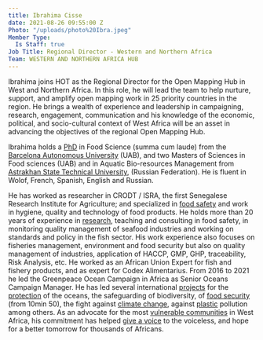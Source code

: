```yaml
---
title: Ibrahima Cisse
date: 2021-08-26 09:55:00 Z
Photo: "/uploads/photo%20Ibra.jpeg"
Member Type:
  Is Staff: true
Job Title: Regional Director - Western and Northern Africa
Team: WESTERN AND NORTHERN AFRICA HUB
---
```


Ibrahima joins HOT as the Regional Director for the Open Mapping Hub in West and Northern Africa. In this role, he will lead the team to help nurture, support, and amplify open mapping work in 25 priority countries in the region. He brings a wealth of experience and leadership in campaigning, research, engagement, communication and his knowledge of the economic, political, and socio-cultural context of West Africa will be an asset in advancing the objectives of the regional Open Mapping Hub.

Ibrahima holds a [PhD](https://www.deberes.net/tesis-doctorales/espana/info/ibrahima-cisse/) in Food Science (summa cum laude) from the [Barcelona Autonomous University](https://www.uab.cat/veterinaria/) (UAB), and two Masters of Sciences in Food sciences (UAB) and in Aquatic Bio-resources Management from [Astrakhan State Technical University](https://www.astu.org/Content/PageInstitute/3440), (Russian Federation). He is fluent in Wolof, French, Spanish, English and Russian.

He has worked as researcher in CRODT / ISRA, the first Senegalese Research Institute for Agriculture; and specialized in [food safety](http://www.fao.org/fao-who-codexalimentarius/sh-proxy/en/?lnk=1&url=https%253A%252F%252Fworkspace.fao.org%252Fsites%252Fcodex%252FMeetings%252FCX-722-34%252FWD%252Ffp34_10e.pdf) and work in hygiene, quality and technology of food products. He holds more than 20 years of experience in [research](https://academicjournals.org/journal/AJMR/article-abstract/0F420DA54674), teaching and consulting in food safety, in monitoring quality management of seafood industries and working on standards and policy in the fish sector. His work experience also focuses on fisheries management, environment and food security but also on quality management of industries, application of HACCP, GMP, GHP, traceability, Risk Analysis, etc. He worked as an African Union Expert for fish and fishery products, and as expert for Codex Alimentarius. From 2016 to 2021 he led the Greenpeace Ocean Campaign in Africa as Senior Oceans Campaign Manager. He has led several international [projects](https://www.youtube.com/watch?v=PUFYY6gyACY) for the [protection](https://www.facebook.com/watch/?v=603253487274138) of the oceans, the safeguarding of biodiversity, of [food security](https://afrique.tv5monde.com/information/journal-afrique/14062021-20h30-gmt) (from 10min 50), the fight against [climate change](https://www.rfi.fr/fr/emission/20190923-afrique-changement-climatique-impact-responsabilite-tous), against [plastic](https://www.greenpeace.org/africa/fr/les-blogs/13556/afrique-des-efforts-dinterdiction-une-harmonisation-urgente/) pollution among others. As an advocate for the most [vulnerable communities](https://www.rfi.fr/fr/emission/20190923-afrique-changement-climatique-impact-responsabilite-tous) in West Africa, his commitment has helped [give a voice](https://intelligences.info/article-10103-alerte-de-greenpeace-sur-les-usines-de-farine-de-poisson.html?fbclid=IwAR072AOodptHfsP8sM80b5uRBovJvTOBWT-XAJLoqwrs9TKNfUGRv0xQKQo) to the voiceless, and hope for a better tomorrow for thousands of Africans.